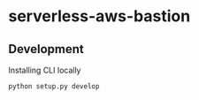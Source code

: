 # serverless-aws-bastion

## Development
Installing CLI locally
```bash
python setup.py develop
```
